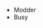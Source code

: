 - Modder
- Busy


<!---
NoodleSpunkin/NoodleSpunkin is a ✨ special ✨ repository because its `README.md` (this file) appears on your GitHub profile.
You can click the Preview link to take a look at your changes.
--->
